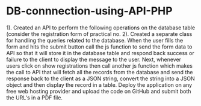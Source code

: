 # DB-connnection-using-API-PHP
1). Created an API to perform the following operations on the database table (consider the registration form of practical no. 
2). Created a separate class for handling the queries related to the database. When the user fills the form and hits the submit button call the js function to send the form data to API so that it will store it in the database table and respond back success or failure to the client to display the message to the user. Next, whenever users click on show registrations then call another js function which makes the call to API that will fetch all the records from the database and send the response back to the client as a JSON string, convert the string into a JSON object and then display the record in a table. Deploy the application on any free web hosting provider and upload the code on GitHub and submit both the URL's in a PDF file.
